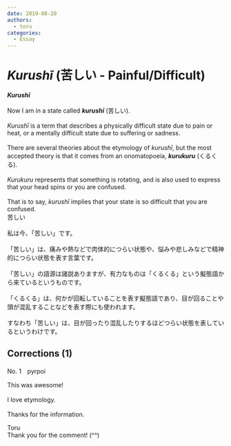 ```yaml
---
date: 2019-08-20
authors:
  - toru
categories:
  - Essay
---
```


<h1 id="subject_show"><strong><em>Kurushī</strong></em> (苦しい - Painful/Difficult)</h1>
<div class="date" hidden>Aug 20, 2019 15:08</div>
<div id="post"><div id="body_show_ori">
<strong><em>Kurushī</strong></em><br/><br/>Now I am in a state called <strong><em>kurushī</em></strong> (苦しい).<br/><br/><em>Kurushī</em> is a term that describes a physically difficult state due to pain or heat, or a mentally difficult state due to suffering or sadness.<br/><br/>There are several theories about the etymology of <em>kurushī</em>, but the most accepted theory is that it comes from an onomatopoeia, <strong><em>kurukuru</em></strong> (くるくる).<br/><br/><em>Kurukuru</em> represents that something is rotating, and is also used to express that your head spins or you are confused.<br/><br/>That is to say, <em>kurushī</em> implies that your state is so difficult that you are confused.
</div></div>

<!-- more -->

<div id="post_ja"><div id="body_show_mo">
苦しい<br/><br/>私は今、「苦しい」です。<br/><br/>「苦しい」は、痛みや熱などで肉体的につらい状態や、悩みや悲しみなどで精神的につらい状態を表す言葉です。<br/><br/>「苦しい」の語源は諸説ありますが、有力なものは「くるくる」という擬態語から来ているというものです。<br/><br/>「くるくる」は、何かが回転していることを表す擬態語であり、目が回ることや頭が混乱することなどを表す際にも使われます。<br/><br/>すなわち「苦しい」は、目が回ったり混乱したりするほどつらい状態を表しているというわけです。
</div></div>

## Corrections (1)
<div id="block"><div class="first_name"> No. 1　<span class="just_name">pyrpoi</span></div><div id="block2">
<p class="comment_small">
 This was awesome!
 <br/>
 <br/>
 I love etymology.
 <br/>
 <br/>
 Thanks for the information.
</p>

</div><div class="name"><span class="just_name">Toru</span><br>
Thank you for the comment! (^^)
</div>
</div>
